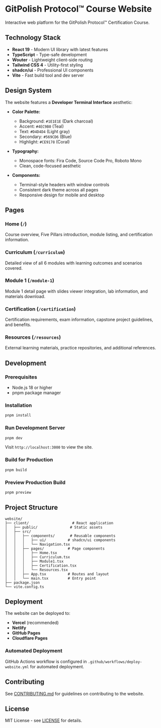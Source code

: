 # GitPolish Protocol™ Course Website

Interactive web platform for the GitPolish Protocol™ Certification Course.

## Technology Stack

- **React 19** - Modern UI library with latest features
- **TypeScript** - Type-safe development
- **Wouter** - Lightweight client-side routing
- **Tailwind CSS 4** - Utility-first styling
- **shadcn/ui** - Professional UI components
- **Vite** - Fast build tool and dev server

## Design System

The website features a **Developer Terminal Interface** aesthetic:

- **Color Palette:**
  - Background: `#1E1E1E` (Dark charcoal)
  - Accent: `#4EC9B0` (Teal)
  - Text: `#D4D4D4` (Light gray)
  - Secondary: `#569CD6` (Blue)
  - Highlight: `#CE9178` (Coral)

- **Typography:**
  - Monospace fonts: Fira Code, Source Code Pro, Roboto Mono
  - Clean, code-focused aesthetic

- **Components:**
  - Terminal-style headers with window controls
  - Consistent dark theme across all pages
  - Responsive design for mobile and desktop

## Pages

### Home (`/`)
Course overview, Five Pillars introduction, module listing, and certification information.

### Curriculum (`/curriculum`)
Detailed view of all 6 modules with learning outcomes and scenarios covered.

### Module 1 (`/module-1`)
Module 1 detail page with slides viewer integration, lab information, and materials download.

### Certification (`/certification`)
Certification requirements, exam information, capstone project guidelines, and benefits.

### Resources (`/resources`)
External learning materials, practice repositories, and additional references.

## Development

### Prerequisites

- Node.js 18 or higher
- pnpm package manager

### Installation

```bash
pnpm install
```

### Run Development Server

```bash
pnpm dev
```

Visit `http://localhost:3000` to view the site.

### Build for Production

```bash
pnpm build
```

### Preview Production Build

```bash
pnpm preview
```

## Project Structure

```
website/
├── client/                    # React application
│   ├── public/               # Static assets
│   ├── src/
│   │   ├── components/       # Reusable components
│   │   │   ├── ui/          # shadcn/ui components
│   │   │   └── Navigation.tsx
│   │   ├── pages/           # Page components
│   │   │   ├── Home.tsx
│   │   │   ├── Curriculum.tsx
│   │   │   ├── Module1.tsx
│   │   │   ├── Certification.tsx
│   │   │   └── Resources.tsx
│   │   ├── App.tsx          # Routes and layout
│   │   └── main.tsx         # Entry point
├── package.json
└── vite.config.ts
```

## Deployment

The website can be deployed to:

- **Vercel** (recommended)
- **Netlify**
- **GitHub Pages**
- **Cloudflare Pages**

### Automated Deployment

GitHub Actions workflow is configured in `.github/workflows/deploy-website.yml` for automated deployment.

## Contributing

See [CONTRIBUTING.md](../CONTRIBUTING.md) for guidelines on contributing to the website.

## License

MIT License - see [LICENSE](../LICENSE) for details.

